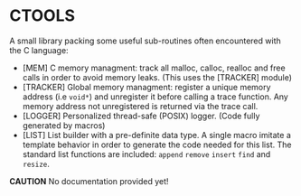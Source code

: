 # CTOOLS

A small library packing some useful sub-routines often encountered with the C language:
- [MEM] C memory managment: track all malloc, calloc, realloc and free calls in order to avoid memory leaks. (This uses the [TRACKER] module)
- [TRACKER] Global memory managment: register a unique memory address (i.e `void*`) and unregister it before calling a trace function. Any memory address not unregistered is returned via the trace call.
- [LOGGER] Personalized thread-safe (POSIX) logger. (Code fully generated by macros)
- [LIST] List builder with a pre-definite data type. A single macro imitate a template behavior in order to generate the code needed for this list. The standard list functions are included: `append` `remove` `insert` `find` and `resize`.

**CAUTION**
No documentation provided yet!
